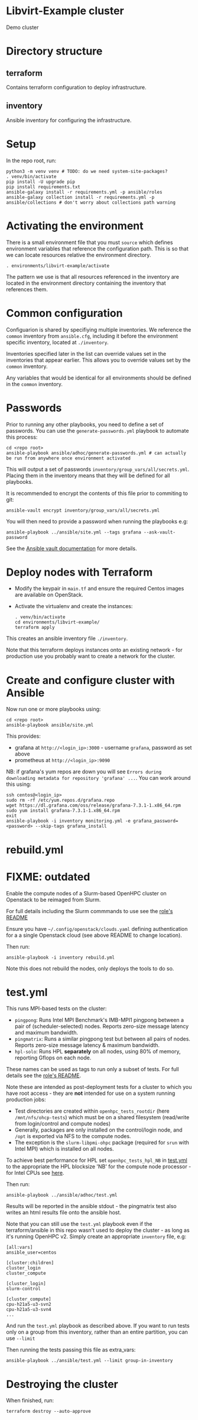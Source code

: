 # Libvirt-Example cluster

Demo cluster

# Directory structure

## terraform

Contains terraform configuration to deploy infrastructure.

## inventory

Ansible inventory for configuring the infrastructure.

# Setup

In the repo root, run:

    python3 -m venv venv # TODO: do we need system-site-packages?
    . venv/bin/activate
    pip install -U upgrade pip
    pip install requirements.txt
    ansible-galaxy install -r requirements.yml -p ansible/roles
    ansible-galaxy collection install -r requirements.yml -p ansible/collections # don't worry about collections path warning

# Activating the environment

There is a small environment file that you must `source` which defines environment
variables that reference the configuration path. This is so that we can locate
resources relative the environment directory.

    . environments/libvirt-example/activate

The pattern we use is that all resources referenced in the inventory
are located in the environment directory containing the inventory that
references them.

# Common configuration

Configuarion is shared by specifiying multiple inventories. We reference the `common`
inventory from `ansible.cfg`, including it before the environment specific
inventory, located at `./inventory`.

Inventories specified later in the list can override values set in the inventories
that appear earlier. This allows you to override values set by the `common` inventory.

Any variables that would be identical for all environments should be defined in the `common` inventory.

# Passwords

Prior to running any other playbooks, you need to define a set of passwords. You can
use the `generate-passwords.yml` playbook to automate this process:

```
cd <repo root>
ansible-playbook ansible/adhoc/generate-passwords.yml # can actually be run from anywhere once environment activated
```

This will output a set of passwords `inventory/group_vars/all/secrets.yml`.
Placing them in the inventory means that they will be defined for all playbooks.

It is recommended to encrypt the contents of this file prior to commiting to git:

```
ansible-vault encrypt inventory/group_vars/all/secrets.yml
```

You will then need to provide a password when running the playbooks e.g:

```
ansible-playbook ../ansible/site.yml --tags grafana --ask-vault-password
```

See the [Ansible vault documentation](https://docs.ansible.com/ansible/latest/user_guide/vault.html) for more details.


# Deploy nodes with Terraform

- Modify the keypair in `main.tf` and ensure the required Centos images are available on OpenStack.
- Activate the virtualenv and create the instances:

      . venv/bin/activate
      cd environments/libvirt-example/
      terraform apply

This creates an ansible inventory file `./inventory`.

Note that this terraform deploys instances onto an existing network - for production use you probably want to create a network for the cluster.

# Create and configure cluster with Ansible

Now run one or more playbooks using:

    cd <repo root>
    ansible-playbook ansible/site.yml

This provides:
- grafana at `http://<login_ip>:3000` - username `grafana`, password as set above
- prometheus at `http://<login_ip>:9090`

NB: if grafana's yum repos are down you will see `Errors during downloading metadata for repository 'grafana' ...`. You can work around this using:

    ssh centos@<login_ip>
    sudo rm -rf /etc/yum.repos.d/grafana.repo
    wget https://dl.grafana.com/oss/release/grafana-7.3.1-1.x86_64.rpm
    sudo yum install grafana-7.3.1-1.x86_64.rpm
    exit
    ansible-playbook -i inventory monitoring.yml -e grafana_password=<password> --skip-tags grafana_install

# rebuild.yml

# FIXME: outdated

Enable the compute nodes of a Slurm-based OpenHPC cluster on Openstack to be reimaged from Slurm.

For full details including the Slurm commmands to use see the [role's README](https://github.com/stackhpc/ansible_collection_slurm_openstack_tools/blob/main/roles/rebuild/README.md)

Ensure you have `~/.config/openstack/clouds.yaml` defining authentication for a a single Openstack cloud (see above README to change location).

Then run:

    ansible-playbook -i inventory rebuild.yml

Note this does not rebuild the nodes, only deploys the tools to do so.

# test.yml

This runs MPI-based tests on the cluster:
- `pingpong`: Runs Intel MPI Benchmark's IMB-MPI1 pingpong between a pair of (scheduler-selected) nodes. Reports zero-size message latency and maximum bandwidth.
- `pingmatrix`: Runs a similar pingpong test but between all pairs of nodes. Reports zero-size message latency & maximum bandwidth.
- `hpl-solo`: Runs HPL **separately** on all nodes, using 80% of memory, reporting Gflops on each node.

These names can be used as tags to run only a subset of tests. For full details see the [role's README](https://github.com/stackhpc/ansible_collection_slurm_openstack_tools/blob/main/roles/test/README.md).

Note these are intended as post-deployment tests for a cluster to which you have root access - they are **not** intended for use on a system running production jobs:
- Test directories are created within `openhpc_tests_rootdir` (here `/mnt/nfs/ohcp-tests`) which must be on a shared filesystem (read/write from login/control and compute nodes)
- Generally, packages are only installed on the control/login node, and `/opt` is exported via NFS to the compute nodes.
- The exception is the `slurm-libpmi-ohpc` package (required for `srun` with Intel MPI) which is installed on all nodes.

To achieve best performance for HPL set `openhpc_tests_hpl_NB` in [test.yml](test.yml) to the appropriate the HPL blocksize 'NB' for the compute node processor - for Intel CPUs see [here](https://software.intel.com/content/www/us/en/develop/documentation/mkl-linux-developer-guide/top/intel-math-kernel-library-benchmarks/intel-distribution-for-linpack-benchmark/configuring-parameters.html).

Then run:

    ansible-playbook ../ansible/adhoc/test.yml

Results will be reported in the ansible stdout - the pingmatrix test also writes an html results file onto the ansible host.

Note that you can still use the `test.yml` playbook even if the terraform/ansible in this repo wasn't used to deploy the cluster - as long as it's running OpenHPC v2. Simply create an appropriate `inventory` file, e.g:

    [all:vars]
    ansible_user=centos

    [cluster:children]
    cluster_login
    cluster_compute

    [cluster_login]
    slurm-control

    [cluster_compute]
    cpu-h21a5-u3-svn2
    cpu-h21a5-u3-svn4
    ...

And run the `test.yml` playbook as described above. If you want to run tests only on a group from this inventory, rather than an entire partition, you can
use ``--limit``

Then running the tests passing this file as extra_vars:

    ansible-playbook ../ansible/test.yml --limit group-in-inventory

# Destroying the cluster

When finished, run:

    terraform destroy --auto-approve
